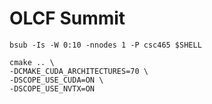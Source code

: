 # OLCF Summit

```
bsub -Is -W 0:10 -nnodes 1 -P csc465 $SHELL
```

```
cmake .. \
-DCMAKE_CUDA_ARCHITECTURES=70 \
-DSCOPE_USE_CUDA=ON \
-DSCOPE_USE_NVTX=ON
```